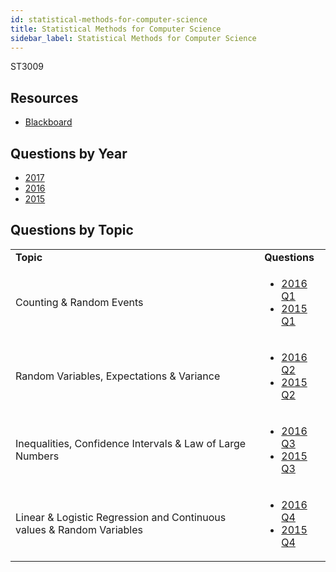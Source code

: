 ```yaml
---
id: statistical-methods-for-computer-science
title: Statistical Methods for Computer Science
sidebar_label: Statistical Methods for Computer Science
---
```


ST3009

## Resources

* [Blackboard](https://mymodule.tcd.ie/)

## Questions by Year

-   [2017](https://www.tcd.ie/academicregistry/exams/assets/local/past-papers2017/ST/ST3009-1.PDF)
-   [2016](https://www.scss.tcd.ie/Doug.Leith/ST3009/finalexam2015.pdf)
-   [2015](https://www.tcd.ie/academicregistry/exams/assets/local/past-papers2015/ST/ST3009-1.PDF)

## Questions by Topic
<table class="examQuestions" width="700px">
    <tr>
        <td><strong>Topic</strong></td>
        <td><strong>Questions</strong></td>
    </tr>
    <tr>
        <td>Counting &amp; Random Events</td>
        <td>
            <ul class="questions">
        <li><a href="https://www.scss.tcd.ie/Doug.Leith/ST3009/finalexam2015.pdf#page=2">2016 Q1</a></li>
        <li><a href="https://www.tcd.ie/academicregistry/exams/assets/local/past-papers2015/ST/ST3009-1.PDF#page=2">2015 Q1</a></li>
            </ul>
        </td>
    </tr>
    <tr>
        <td>Random Variables, Expectations &amp; Variance</td>
        <td>
            <ul class="questions">
        <li><a href="https://www.scss.tcd.ie/Doug.Leith/ST3009/finalexam2015.pdf#page=2&zoom=0,0,200">2016 Q2</a></li>
        <li><a href="https://www.tcd.ie/academicregistry/exams/assets/local/past-papers2015/ST/ST3009-1.PDF#page=3">2015 Q2</a></li>
            </ul>
        </td>
    </tr>
    <tr>
        <td>Inequalities, Confidence Intervals &amp; Law of Large Numbers</td>
        <td>
            <ul class="questions">
        <li><a href="https://www.scss.tcd.ie/Doug.Leith/ST3009/finalexam2015.pdf#page=2&zoom=0,0,500">2016 Q3</a></li>
        <li><a href="https://www.tcd.ie/academicregistry/exams/assets/local/past-papers2015/ST/ST3009-1.PDF#page=4">2015 Q3</a></li>
            </ul>
        </td>
    </tr>
    <tr>
        <td>Linear &amp; Logistic Regression and Continuous values &amp; Random Variables</td>
        <td>
            <ul class="questions">
        <li><a href="https://www.scss.tcd.ie/Doug.Leith/ST3009/finalexam2015.pdf#page=2&zoom=0,0,800">2016 Q4</a></li>
        <li><a href="https://www.tcd.ie/academicregistry/exams/assets/local/past-papers2015/ST/ST3009-1.PDF#page=5">2015 Q4</a></li>
            </ul>
        </td>
    </tr>
</table>
